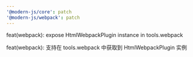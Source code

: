 ```yaml
---
'@modern-js/core': patch
'@modern-js/webpack': patch
---
```


feat(webpack): expose HtmlWebpackPlugin instance in tools.webpack

feat(webpack): 支持在 tools.webpack 中获取到 HtmlWebpackPlugin 实例
